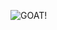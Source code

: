 ![GOAT!](http://1.bp.blogspot.com/-pIRF1I10Zhs/TyKNAaGoaBI/AAAAAAAABnk/eh8NaV05iiA/s1600/funny_animals_0.jpg)
